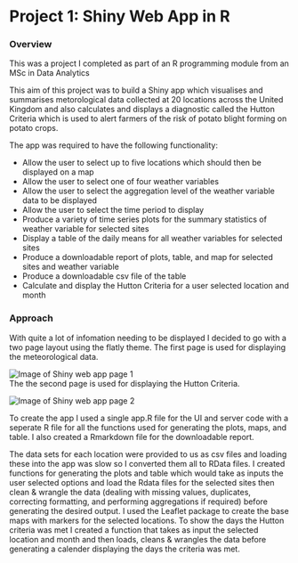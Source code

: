 
# Project 1: Shiny Web App in R  

### Overview

This was a project I completed as part of an R programming module from an MSc in Data Analytics  

This aim of this project was to build a Shiny app which visualises and summarises metorological data collected at 20 locations across the United Kingdom and also calculates and displays a diagnostic called the Hutton Criteria which is used to alert farmers of the risk of potato blight forming on potato crops.  
  
The app was required to have the following functionality:
- Allow the user to select up to five locations which should then be displayed on a map
- Allow the user to select one of four weather variables
- Allow the user to select the aggregation level of the weather variable data to be displayed
- Allow the user to select the time period to display
- Produce a variety of time series plots for the summary statistics of weather variable for selected sites
- Display a table of the daily means for all weather variables for selected sites
- Produce a downloadable report of plots, table, and map for selected sites and weather variable
- Produce a downloadable csv file of the table
- Calculate and display the Hutton Criteria for a user selected location and month

### Approach  
With quite a lot of infomation needing to be displayed I decided to go with a two page layout using the flatly theme. The first page is used for displaying the meteorological data. 

  
![Image of Shiny web app page 1](https://github.com/MarkMData/portfolio/blob/main/images/Shiny_app_pg1.PNG?raw=true)  
The the second page is used for displaying the Hutton Criteria.  

![Image of Shiny web app page 2](https://github.com/MarkMData/portfolio/blob/main/images/Shiny_app_pg2.PNG?raw=true)  

To create the app I used a single app.R file for the UI and server code with a seperate R file for all the functions used for generating the plots, maps, and table. I also created a Rmarkdown file for the downloadable report.  

The data sets for each location were provided to us as csv files and loading these into the app was slow so I converted them all to RData files. I created functions for generating the plots and table which would take as inputs the user selected options and load the Rdata files for the selected sites then clean & wrangle the data (dealing with missing values, duplicates, correcting formatting, and performing aggregations if required) before generating the desired output.
I used the Leaflet package to create the base maps with markers for the selected locations. To show the days the Hutton criteria was met I created a function that takes as input the selected location and month and then loads, cleans & wrangles the data before generating a calender displaying the days the criteria was met.

